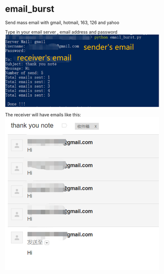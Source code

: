 # email_burst
Send mass email with gmail, hotmail, 163, 126 and yahoo

Type in your email server , email address and password
![example](https://github.com/LunaYogada/email_burst/blob/master/tutorial.png)  

The receiver will have emails like this:
![result](https://github.com/LunaYogada/email_burst/blob/master/result.png)

